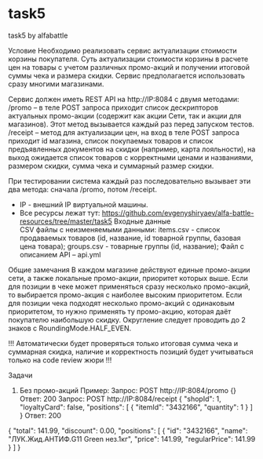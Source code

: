 # task5
task5 by alfabattle

Условие
Необходимо реализовать сервис актуализации стоимости корзины покупателя.
Суть актуализации стоимости корзины в расчете цен на товары с учетом различных промо-акций и получении итоговой суммы чека и размера скидки.
Сервис предполагается использовать сразу многими магазинами.

Сервис должен иметь REST API на http://IP:8084 с двумя методами:
/promo – в теле POST запроса приходит список дескрипторов актуальных промо-акции (содержит как акции Сети, так и акции для магазинов).
Этот метод вызывается каждый раз перед запуском тестов.
/receipt – метод для актуализации цен, на вход в теле POST запроса приходит id магазина, список покупаемых товаров и список предъявленных документов на скидки (например, карта лояльности), 
на выход ожидается список товаров с корректными ценами и названиями, размером скидки, сумма чека и суммарный размер скидки.

При тестировании система каждый раз последовательно вызывает эти два метода: сначала /promo, потом /receipt.

* IP - внешний IP виртуальной машины.
* Все ресурсы лежат тут: https://github.com/evgenyshiryaev/alfa-battle-resources/tree/master/task5
Входные данные	
CSV файлы с неизменяемыми данными:
items.csv - список продаваемых товаров (id, название, id товарной группы, базовая цена товара);
groups.csv - товарные группы (id, название);
Файл с описанием API – api.yml

Общие замечания
В каждом магазине действуют единые промо-акции сети, а также локальные промо-акции, приоритет которых выше.
Если для позиции в чеке может применяться сразу несколько промо-акций, то выбирается промо-акция с наиболее высоким приоритетом.
Если для позиции чека подходят несколько промо-акций с одинаковым приоритетом, то нужно применять ту промо-акцию, которая даёт покупателю наибольшую скидку.
Округление следует проводить до 2 знаков с RoundingMode.HALF_EVEN.

!!! Автоматически будет проверяться только итоговая сумма чека и суммарная скидка, наличие и корректность позиций будет учитываться только на code review жюри !!!

Задачи
1. Без промо-акций
Пример:
Запрос: POST http://IP:8084/promo
{}
Ответ: 200
Запрос: POST http://IP:8084/receipt
{
  "shopId": 1,
  "loyaltyCard": false,
  "positions":
  [
    {
      "itemId": "3432166",
      "quantity": 1
    }
  ]
}
Ответ: 200

{
  "total": 141.99,
  "discount": 0.00,
  "positions":
  [
    {
      "id": "3432166",
      "name": "ЛУК.Жид.АНТИФ.G11 Green нез.1кг",
      "price": 141.99,
      "regularPrice": 141.99
    }
  ]
}
